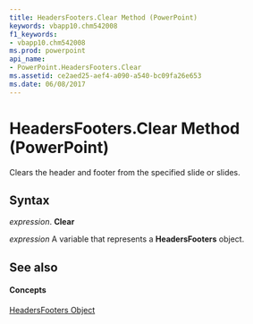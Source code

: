 ```yaml
---
title: HeadersFooters.Clear Method (PowerPoint)
keywords: vbapp10.chm542008
f1_keywords:
- vbapp10.chm542008
ms.prod: powerpoint
api_name:
- PowerPoint.HeadersFooters.Clear
ms.assetid: ce2aed25-aef4-a090-a540-bc09fa26e653
ms.date: 06/08/2017
---
```



# HeadersFooters.Clear Method (PowerPoint)

Clears the header and footer from the specified slide or slides.


## Syntax

 _expression_. **Clear**

 _expression_ A variable that represents a **HeadersFooters** object.


## See also


#### Concepts


[HeadersFooters Object](headersfooters-object-powerpoint.md)

